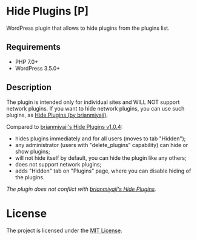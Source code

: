 # Hide Plugins \[P\]
WordPress plugin that allows to hide plugins from the plugins list.

## Requirements
* PHP 7.0+
* WordPress 3.5.0+

## Description
The plugin is intended only for individual sites and WILL NOT support network plugins. If you want to hide network plugins, you can use such plugins, as [Hide Plugins (by brianmiyaji)](https://wordpress.org/plugins/hide-plugins/).

Compared to [brianmiyaji's Hide Plugins v1.0.4](https://wordpress.org/plugins/hide-plugins/):
* hides plugins immediately and for all users (moves to tab "Hidden");
* any administrator (users with "delete_plugins" capability) can hide or show plugins;
* will not hide itself by default, you can hide the plugin like any others;
* does not support network plugins;
* adds "Hidden" tab on "Plugins" page, where you can disable hiding of the plugins.

_The plugin does not conflict with [brianmiyaji's Hide Plugins](https://wordpress.org/plugins/hide-plugins/)._

# License
The project is licensed under the [MIT License](https://opensource.org/licenses/MIT).
